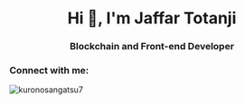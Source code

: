 <h1 align="center">Hi 👋, I'm Jaffar Totanji</h1>
<h3 align="center">Blockchain and Front-end Developer</h3>

<h3 align="left">Connect with me:</h3>
<p align="left">
</p>

<p><img align="center" src="https://github-readme-streak-stats.herokuapp.com/?user=kuronosangatsu7&" alt="kuronosangatsu7" /></p>
